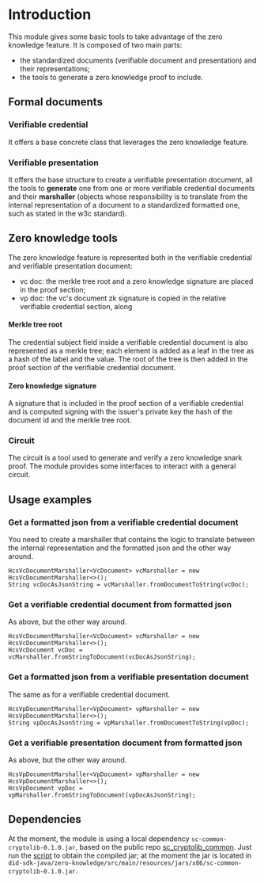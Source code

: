# Introduction
This module gives some basic tools to take advantage of the zero knowledge feature.
It is composed of two main parts:
- the standardized documents (verifiable document and presentation) and their representations;
- the tools to generate a zero knowledge proof to include.

## Formal documents
### Verifiable credential
It offers a base concrete class that leverages the zero knowledge feature.

### Verifiable presentation
It offers the base structure to create a verifiable presentation document, all the tools to **generate** one from one or more verifiable credential documents and their **marshaller** (objects whose responsibility is to translate from the internal representation of a document to a standardized formatted one, such as stated in the w3c standard).

## Zero knowledge tools
The zero knowledge feature is represented both in the verifiable credential and verifiable presentation document:
- vc doc: the merkle tree root and a zero knowledge signature are placed in the proof section;
- vp doc: the vc's document zk signature is copied in the relative verifiable credential section, along

#### Merkle tree root
The credential subject field inside a verifiable credential document is also represented as a merkle tree; each element is added as a leaf in the tree
as a hash of the label and the value. The root of the tree is then added in the proof section of the verifiable credential document. 

#### Zero knowledge signature
A signature that is included in the proof section of a verifiable credential and is computed signing with the issuer's private key
the hash of the document id and the merkle tree root.

### Circuit
The circuit is a tool used to generate and verify a zero knowledge snark proof. The module provides some interfaces
to interact with a general circuit.

## Usage examples
### Get a formatted json from a verifiable credential document 
You need to create a marshaller that contains the logic to translate between the internal representation and 
the formatted json and the other way around.
```
HcsVcDocumentMarshaller<VcDocument> vcMarshaller = new HcsVcDocumentMarshaller<>(); 
String vcDocAsJsonString = vcMarshaller.fromDocumentToString(vcDoc);
```

### Get a verifiable credential document from formatted json
As above, but the other way around.
```
HcsVcDocumentMarshaller<VcDocument> vcMarshaller = new HcsVcDocumentMarshaller<>(); 
HcsVcDocument vcDoc = vcMarshaller.fromStringToDocument(vcDocAsJsonString);
```

### Get a formatted json from a verifiable presentation document
The same as for a verifiable credential document.
```
HcsVpDocumentMarshaller<VpDocument> vpMarshaller = new HcsVpDocumentMarshaller<>(); 
String vpDocAsJsonString = vpMarshaller.fromDocumentToString(vpDoc);
```

### Get a verifiable presentation document from formatted json
As above, but the other way around.
```
HcsVpDocumentMarshaller<VpDocument> vpMarshaller = new HcsVpDocumentMarshaller<>(); 
HcsVpDocument vpDoc = vpMarshaller.fromStringToDocument(vpDocAsJsonString);
``` 

## Dependencies
At the moment, the module is using a local dependency `sc-common-cryptolib-0.1.0.jar`, based on the 
public repo [sc_cryptolib_common](https://github.com/HorizenOfficial/sc_cryptolib_common). 
Just run the [script](https://github.com/HorizenOfficial/sc_cryptolib_common/blob/master/build/build_jar_tweedle.sh) to obtain the compiled jar; at the moment the jar is located in `did-sdk-java/zero-knowledge/src/main/resources/jars/x86/sc-common-cryptolib-0.1.0.jar`. 